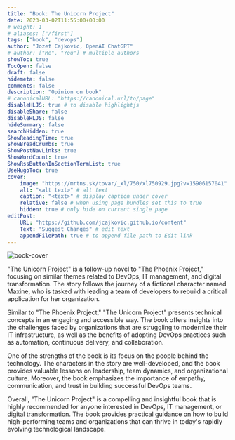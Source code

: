 ```yaml
---
title: "Book: The Unicorn Project"
date: 2023-03-02T11:55:00+00:00
# weight: 1
# aliases: ["/first"]
tags: ["book", "devops"]
author: "Jozef Cajkovic, OpenAI ChatGPT"
# author: ["Me", "You"] # multiple authors
showToc: true
TocOpen: false
draft: false
hidemeta: false
comments: false
description: "Opinion on book"
# canonicalURL: "https://canonical.url/to/page"
disableHLJS: true # to disable highlightjs
disableShare: false
disableHLJS: false
hideSummary: false
searchHidden: true
ShowReadingTime: true
ShowBreadCrumbs: true
ShowPostNavLinks: true
ShowWordCount: true
ShowRssButtonInSectionTermList: true
UseHugoToc: true
cover:
    image: "https://mrtns.sk/tovar/_xl/750/xl750929.jpg?v=15906157041" # image path/url
    alt: "<alt text>" # alt text
    caption: "<text>" # display caption under cover
    relative: false # when using page bundles set this to true
    hidden: true # only hide on current single page
editPost:
    URL: "https://github.com/jcajkovic.github.io/content"
    Text: "Suggest Changes" # edit text
    appendFilePath: true # to append file path to Edit link
---
```


![book-cover](https://mrtns.sk/tovar/_xl/750/xl750929.jpg?v=15906157041)

"The Unicorn Project" is a follow-up novel to "The Phoenix Project," focusing on similar themes related to DevOps, IT management, and digital transformation. The story follows the journey of a fictional character named Maxine, who is tasked with leading a team of developers to rebuild a critical application for her organization.

Similar to "The Phoenix Project," "The Unicorn Project" presents technical concepts in an engaging and accessible way. The book offers insights into the challenges faced by organizations that are struggling to modernize their IT infrastructure, as well as the benefits of adopting DevOps practices such as automation, continuous delivery, and collaboration.

One of the strengths of the book is its focus on the people behind the technology. The characters in the story are well-developed, and the book provides valuable lessons on leadership, team dynamics, and organizational culture. Moreover, the book emphasizes the importance of empathy, communication, and trust in building successful DevOps teams.

Overall, "The Unicorn Project" is a compelling and insightful book that is highly recommended for anyone interested in DevOps, IT management, or digital transformation. The book provides practical guidance on how to build high-performing teams and organizations that can thrive in today's rapidly evolving technological landscape.